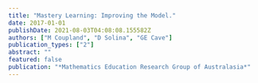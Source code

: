 ```yaml
---
title: "Mastery Learning: Improving the Model."
date: 2017-01-01
publishDate: 2021-08-03T04:08:08.155582Z
authors: ["M Coupland", "D Solina", "GE Cave"]
publication_types: ["2"]
abstract: ""
featured: false
publication: "*Mathematics Education Research Group of Australasia*"
---
```


